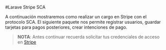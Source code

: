#Larave Stripe SCA

A continuación mostraremos como realizar un cargo en Stripe con el protocolo SCA. El siguiente paquete nos permite registrar usuarios, guardar tarjetas para pagos posteriores, crear intenciones de pago.

> __NOTA__: Antes continuar recuerda solicitar tus credenciales de acceso en [Stripe](https://stripe.com)


